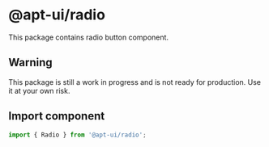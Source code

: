 # @apt-ui/radio

This package contains radio button component.

## Warning

This package is still a work in progress and is not ready for production. Use it at your own risk.

## Import component

```js
import { Radio } from '@apt-ui/radio';
```
